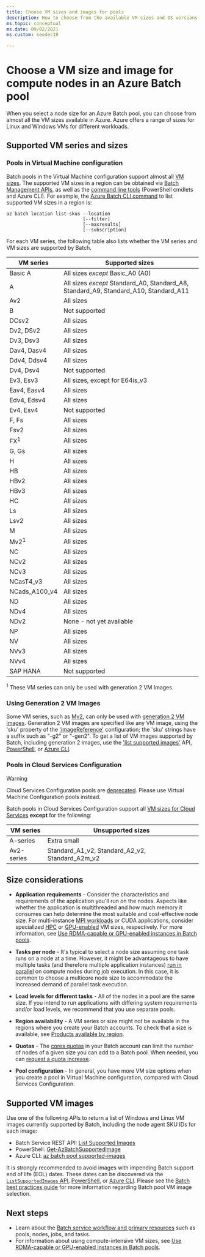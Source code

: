 ```yaml
---
title: Choose VM sizes and images for pools
description: How to choose from the available VM sizes and OS versions for compute nodes in Azure Batch pools
ms.topic: conceptual
ms.date: 09/02/2021
ms.custom: seodec18

---
```


# Choose a VM size and image for compute nodes in an Azure Batch pool

When you select a node size for an Azure Batch pool, you can choose from almost all the VM sizes available in Azure. Azure offers a range of sizes for Linux and Windows VMs for different workloads.

## Supported VM series and sizes

### Pools in Virtual Machine configuration

Batch pools in the Virtual Machine configuration support almost all [VM sizes](../virtual-machines/sizes.md). The supported VM sizes in a region can be obtained via [Batch Management APIs](batch-apis-tools.md#batch-management-apis), as well as the [command line tools](batch-apis-tools.md#batch-command-line-tools) (PowerShell cmdlets and Azure CLI).  For example, the [Azure Batch CLI command](/cli/azure/batch/location#az-batch-location-list-skus) to list supported VM sizes in a region is:

```azurecli-interactive
az batch location list-skus --location
                            [--filter]
                            [--maxresults]
                            [--subscription] 
```

For each VM series, the following table also lists whether the VM series and VM sizes are supported by Batch.

| VM series  | Supported sizes |
|------------|---------|
| Basic A | All sizes *except* Basic_A0 (A0) |
| A | All sizes *except* Standard_A0, Standard_A8, Standard_A9, Standard_A10, Standard_A11 |
| Av2 | All sizes |
| B | Not supported |
| DCsv2 | All sizes |
| Dv2, DSv2 | All sizes |
| Dv3, Dsv3 | All sizes |
| Dav4, Dasv4 | All sizes |
| Ddv4, Ddsv4 |  All sizes |
| Dv4, Dsv4 | Not supported |
| Ev3, Esv3 | All sizes, except for E64is_v3 |
| Eav4, Easv4 | All sizes |
| Edv4, Edsv4 | All sizes |
| Ev4, Esv4 | Not supported |
| F, Fs | All sizes |
| Fsv2 | All sizes |
| FX<sup>1</sup> | All sizes |
| G, Gs | All sizes |
| H | All sizes |
| HB | All sizes |
| HBv2 | All sizes |
| HBv3 | All sizes |
| HC | All sizes |
| Ls | All sizes |
| Lsv2 | All sizes |
| M | All sizes |
| Mv2<sup>1</sup> | All sizes |
| NC | All sizes |
| NCv2 | All sizes |
| NCv3 | All sizes |
| NCasT4_v3 | All sizes |
| NCads_A100_v4 | All sizes |
| ND | All sizes |
| NDv4 | All sizes |
| NDv2 | None - not yet available |
| NP | All sizes |
| NV | All sizes |
| NVv3 | All sizes |
| NVv4 | All sizes |
| SAP HANA | Not supported |

<sup>1</sup> These VM series can only be used with generation 2 VM Images.

### Using Generation 2 VM Images

Some VM series, such as [Mv2](../virtual-machines/mv2-series.md), can only be used with [generation 2 VM images](../virtual-machines/generation-2.md). Generation 2 VM images are specified like any VM image, using the 'sku' property of the ['imageReference'](/rest/api/batchservice/pool/add#imagereference) configuration; the 'sku' strings have a suffix such as "-g2" or "-gen2". To get a list of VM images supported by Batch, including generation 2 images, use the ['list supported images'](/rest/api/batchservice/account/listsupportedimages) API, [PowerShell](/powershell/module/az.batch/get-azbatchsupportedimage), or [Azure CLI](/cli/azure/batch/pool/supported-images).

### Pools in Cloud Services Configuration

> [!WARNING]
> Cloud Services Configuration pools are [deprecated](https://azure.microsoft.com/updates/azure-batch-cloudserviceconfiguration-pools-will-be-retired-on-29-february-2024/). Please use Virtual Machine Configuration pools instead.

Batch pools in Cloud Services Configuration support all [VM sizes for Cloud Services](../cloud-services/cloud-services-sizes-specs.md) **except** for the following:

| VM series  | Unsupported sizes |
|------------|-------------------|
| A-series   | Extra small       |
| Av2-series | Standard_A1_v2, Standard_A2_v2, Standard_A2m_v2 |

## Size considerations

- **Application requirements** - Consider the characteristics and requirements of the application you'll run on the nodes. Aspects like whether the application is multithreaded and how much memory it consumes can help determine the most suitable and cost-effective node size. For multi-instance [MPI workloads](batch-mpi.md) or CUDA applications, consider specialized [HPC](../virtual-machines/sizes-hpc.md) or [GPU-enabled](../virtual-machines/sizes-gpu.md) VM sizes, respectively. For more information, see [Use RDMA-capable or GPU-enabled instances in Batch pools](batch-pool-compute-intensive-sizes.md).

- **Tasks per node** - It's typical to select a node size assuming one task runs on a node at a time. However, it might be advantageous to have multiple tasks (and therefore multiple application instances) [run in parallel](batch-parallel-node-tasks.md) on compute nodes during job execution. In this case, it is common to choose a multicore node size to accommodate the increased demand of parallel task execution.

- **Load levels for different tasks** - All of the nodes in a pool are the same size. If you intend to run applications with differing system requirements and/or load levels, we recommend that you use separate pools.

- **Region availability** - A VM series or size might not be available in the regions where you create your Batch accounts. To check that a size is available, see [Products available by region](https://azure.microsoft.com/regions/services/).

- **Quotas** - The [cores quotas](batch-quota-limit.md#resource-quotas) in your Batch account can limit the number of nodes of a given size you can add to a Batch pool. When needed, you can [request a quota increase](batch-quota-limit.md#increase-a-quota).

- **Pool configuration** - In general, you have more VM size options when you create a pool in Virtual Machine configuration, compared with Cloud Services Configuration.

## Supported VM images

Use one of the following APIs to return a list of Windows and Linux VM images currently supported by Batch, including the node agent SKU IDs for each image:

- Batch Service REST API: [List Supported Images](/rest/api/batchservice/account/listsupportedimages)
- PowerShell: [Get-AzBatchSupportedImage](/powershell/module/az.batch/get-azbatchsupportedimage)
- Azure CLI: [az batch pool supported-images](/cli/azure/batch/pool/supported-images)

It is strongly recommended to avoid images with impending Batch support end of life (EOL) dates. These dates can be discovered via the [`ListSupportedImages` API](/rest/api/batchservice/account/listsupportedimages), [PowerShell](/powershell/module/az.batch/get-azbatchsupportedimage), or [Azure CLI](/cli/azure/batch/pool/supported-images). Please see the [Batch best practices guide](best-practices.md) for more information regarding Batch pool VM image selection.

## Next steps

- Learn about the [Batch service workflow and primary resources](batch-service-workflow-features.md) such as pools, nodes, jobs, and tasks.
- For information about using compute-intensive VM sizes, see [Use RDMA-capable or GPU-enabled instances in Batch pools](batch-pool-compute-intensive-sizes.md).
